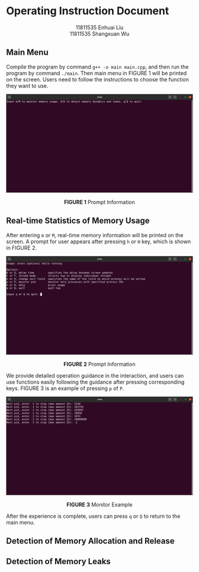 # Operating Instruction Document

<div align=center>11811535 Enhuai Liu<br>11811535 Shangxuan Wu</div>

## Main Menu

Compile the program by command `g++ -o main main.cpp`, and then run the program by command `./main`. Then main menu in FIGURE 1 will be printed on the screen. Users need to follow the instructions to choose the function they want to use.

![top](fig/main.png)

<center><b>FIGURE 1</b> Prompt Information</center>

## Real-time Statistics of Memory Usage

After entering `m` or `M`, real-time memory information will be printed on the screen. A prompt for user appears after pressing `h` or `H` key, which is shown in FIGURE 2.

![top](fig/htest.png)

<center><b>FIGURE 2</b> Prompt Information</center>

We provide detailed operation guidance in the interaction, and users can use functions easily following the guidance after pressing corresponding keys. FIGURE 3 is an example of pressing `p` of `P`.

![top](fig/ptest.png)

<center><b>FIGURE 3</b> Monitor Example</center>

After the experience is complete, users can press `q` or `Q` to return to the main menu.

## Detection of Memory Allocation and Release

## Detection of Memory Leaks